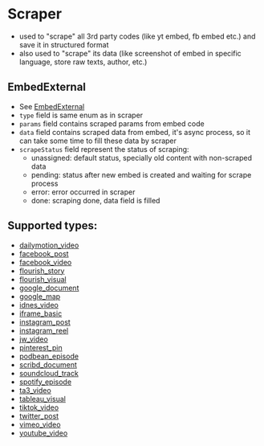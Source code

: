 # Scraper

- used to "scrape" all 3rd party codes (like yt embed, fb embed etc.) and save it in structured format
- also used to "scrape" its data (like screenshot of embed in specific language, store raw texts, author, etc.)

## EmbedExternal
- See [EmbedExternal](/editor/nodes/embed-external/)
- `type` field is same enum as in scraper
- `params` field contains scraped params from embed code
- `data` field contains scraped data from embed, it's async process, so it can take some time to fill these data by scraper
- `scrapeStatus` field represent the status of scraping:
  - unassigned: default status, specially old content with non-scraped data
  - pending: status after new embed is created and waiting for scrape process
  - error: error occurred in scraper
  - done: scraping done, data field is filled

## Supported types:
- [dailymotion_video](/editor/scraper/dailymotion_video/)
- [facebook_post](/editor/scraper/facebook_post/)
- [facebook_video](/editor/scraper/facebook_video/)
- [flourish_story](/editor/scraper/flourish_story/)
- [flourish_visual](/editor/scraper/flourish_visual/)
- [google_document](/editor/scraper/google_document/)
- [google_map](/editor/scraper/google_map/)
- [idnes_video](/editor/scraper/idnes_video/)
- [iframe_basic](/editor/scraper/iframe_basic/)
- [instagram_post](/editor/scraper/instagram_post/)
- [instagram_reel](/editor/scraper/instagram_reel/)
- [jw_video](/editor/scraper/jw_video/)
- [pinterest_pin](/editor/scraper/pinterest_pin/)
- [podbean_episode](/editor/scraper/podbean_episode/)
- [scribd_document](/editor/scraper/scribd_document/)
- [soundcloud_track](/editor/scraper/soundcloud_track/)
- [spotify_episode](/editor/scraper/spotify_episode/)
- [ta3_video](/editor/scraper/ta3_video/)
- [tableau_visual](/editor/scraper/tableau_visual/)
- [tiktok_video](/editor/scraper/tiktok_video/)
- [twitter_post](/editor/scraper/twitter_post/)
- [vimeo_video](/editor/scraper/vimeo_video/)
- [youtube_video](/editor/scraper/youtube_video/)
